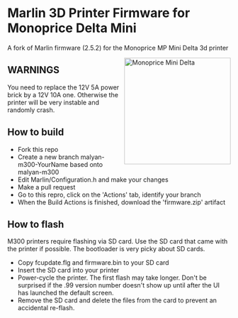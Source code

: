 # Marlin 3D Printer Firmware for Monoprice Delta Mini

A fork of Marlin firmware (2.5.2) for the Monoprice MP Mini Delta 3d printer

<img alt="Monoprice Mini Delta" height="240" align="right"
 src="https://github.com/papabricole/Marlin/raw/malyan-m300/mpminidelta.png" />

## WARNINGS

You need to replace the 12V 5A power brick by a 12V 10A one. Otherwise the printer will be very instable and randomly crash.

## How to build

 - Fork this repo
 - Create a new branch malyan-m300-YourName based onto malyan-m300
 - Edit Marlin/Configuration.h and make your changes
 - Make a pull request
 - Go to this repro, click on the 'Actions' tab, identify your branch
 - When the Build Actions is finished, download the 'firmware.zip' artifact
 
## How to flash

M300 printers require flashing via SD card. Use the SD card that came with the printer if possible. The bootloader is very picky about SD cards.

 - Copy fcupdate.flg and firmware.bin to your SD card
 - Insert the SD card into your printer
 - Power-cycle the printer. The first flash may take longer. Don't be surprised if the .99 version number doesn't show up until after the UI has launched the default screen.
 - Remove the SD card and delete the files from the card to prevent an accidental re-flash.

